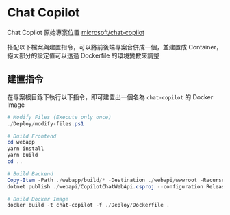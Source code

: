 # Chat Copilot

Chat Copilot 原始專案位置 [microsoft/chat-copilot](https://github.com/microsoft/chat-copilot)

搭配以下檔案與建置指令，可以將前後端專案合併成一個，並建置成 Container，絕大部分的設定值可以透過 Dockerfile 的環境變數來調整

## 建置指令

在專案根目錄下執行以下指令，即可建置出一個名為 `chat-copilot` 的 Docker Image

```ps1
# Modify Files (Execute only once)
./Deploy/modify-files.ps1

# Build Frontend
cd webapp
yarn install
yarn build
cd ..

# Build Backend
Copy-Item -Path ./webapp/build/* -Destination ./webapi/wwwroot -Recurse -Force
dotnet publish ./webapi/CopilotChatWebApi.csproj --configuration Release --framework net6.0 --output ./app

# Build Docker Image
docker build -t chat-copilot -f ./Deploy/Dockerfile .
```
